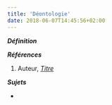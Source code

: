 ```yaml
---
title: 'Déontologie'
date: 2018-06-07T14:45:56+02:00
---
```


***Définition*** 

>

***Références***

1. Auteur, <u>*Titre*</u>

***Sujets***

- 
